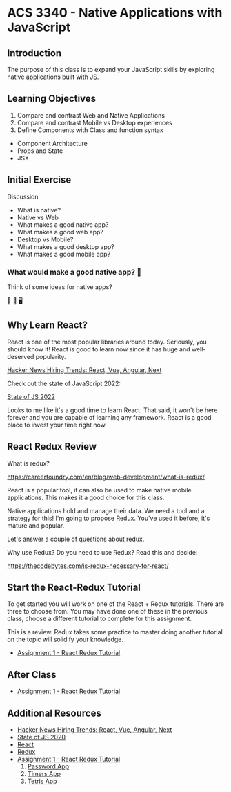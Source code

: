 # ACS 3340 - Native Applications with JavaScript

<!-- > -->

## Introduction

The purpose of this class is to expand your JavaScript skills by exploring native applications built with JS. 

<!-- > -->

## Learning Objectives

1. Compare and contrast Web and Native Applications 
1. Compare and contrast Mobile vs Desktop experiences 
1. Define Components with Class and function syntax
  - Component Architecture
  - Props and State
  - JSX

<!-- > -->

## Initial Exercise

Discussion

- What is native?
- Native vs Web
- What makes a good native app? 
- What makes a good web app? 
- Desktop vs Mobile? 
- What makes a good desktop app?
- What makes a good mobile app?

<!-- > -->

### What would make a good native app? 🤔

Think of some ideas for native apps?

📱 🤔 🖥

<!-- > -->

## Why Learn React? 

React is one of the most popular libraries around today. Seriously, you should know it! React is good to learn now since it has huge and well-deserved popularity.

[Hacker News Hiring Trends: React, Vue, Angular, Next](https://npm-stat.com/charts.html?package=react&package=vue&package=angular&package=Svelte&package=next&from=2019-06-01&to=2023-01-31)


<!-- > -->

Check out the state of JavaScript 2022:

[State of JS 2022](https://2022.stateofjs.com/en-US/)

Looks to me like it's a good time to learn React. That said, it won't be here forever and you are capable of learning any framework. React is a good place to invest your time right now.

<!-- > -->

## React Redux Review

What is redux? 

https://careerfoundry.com/en/blog/web-development/what-is-redux/

<!-- > -->

React is a popular tool, it can also be used to make native mobile applications. This makes it a good choice for this class. 

<!-- > -->

Native applications hold and manage their data. We need a tool and a strategy for this! I'm going to propose Redux. You've used it before, it's mature and popular.

<!-- > -->

Let's answer a couple of questions about redux.

Why use Redux? Do you need to use Redux? Read this and decide: 

https://thecodebytes.com/is-redux-necessary-for-react/

<!-- > -->

## Start the React-Redux Tutorial

To get started you will work on one of the React + Redux tutorials. There are three to choose from. You may have done one of these in the previous class, choose a different tutorial to complete for this assignment. 

<!-- > -->

This is a review. Redux takes some practice to master doing another tutorial on the topic will solidify your knowledge. 

- [Assignment 1 - React Redux Tutorial](../Assignments/Assignment-1-react-redux.md)

<!-- > -->

## After Class

- [Assignment 1 - React Redux Tutorial](../Assignments/Assignment-1-react-redux.md)

<!-- > -->

## Additional Resources

- [Hacker News Hiring Trends: React, Vue, Angular, Next](https://npm-stat.com/charts.html?package=react&package=vue&package=angular&package=Svelte&package=next&from=2019-06-01&to=2022-01-31)
- [State of JS 2020](https://2020.stateofjs.com/en-US/)
- [React](https://reactjs.org)
- [Redux](https://redux.js.org)
- [Assignment 1 - React Redux Tutorial](../Assignments/Assignment-1-react-redux.md)
  1. [Password App](https://github.com/Tech-at-DU/React-Redux-passwords-Tutorial)
  2. [Timers App](https://github.com/Tech-at-DU/React-Redux-Timers-Tutorial)
  3. [Tetris App](https://github.com/Tech-at-DU/React-Redux-Tetris-Tutorial) 

